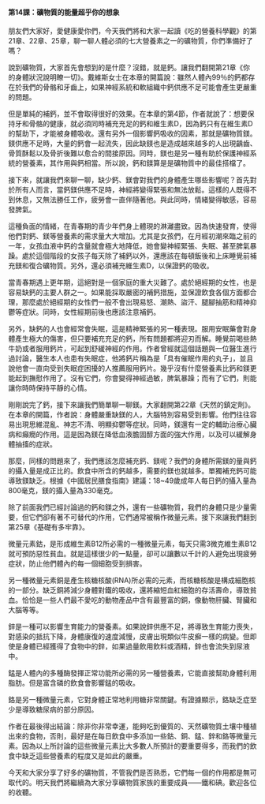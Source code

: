 #### **第14課：礦物質的能量超乎你的想象**

朋友們大家好，愛健康愛你們，今天我們將和大家一起讀《吃的營養科學觀》的第21章、22章、25章，聊一聊人體必須的七大營養素之一的礦物質，你們準備好了嗎？

說到礦物質，大家首先會想到的是什麼？沒錯，就是鈣。讓我們翻開第21章《你的身體狀況說明瞭一切》。戴維斯女士在本章的開篇說：雖然人體內99％的鈣都存在於我們的骨骼和牙齒上，如果神經系統和軟組織中鈣供應不足可能會產生更嚴重的問題。

但是單純的補鈣，並不會取得很好的效果。在本章的第4節，作者就說了：想要保持牙和骨骼的健康，就必須同時補充充足的鈣和維生素D，因為鈣只有在維生素D的幫助下，才能被身體吸收。還有另外一個影響鈣吸收的因素，那就是礦物質鎂。鎂供應不足時，大量的鈣會一起流失，因此缺鎂也是造成越來越多的人出現齲齒、骨質酥鬆以及骨折後難以愈合的間接原因。同時，鎂也是另一種有助於保護神經系統的營養素，其作用與鈣相當。所以說，鈣和鎂算是是礦物質中的最佳搭檔了。

接下來，就讓我們來聊一聊，缺少鈣、鎂會對我們的身體產生哪些影響呢？首先對於所有人而言，當鈣鎂供應不足時，神經將變得緊張和無法放鬆。這樣的人既得不到休息，又無法勝任工作，疲勞會一直伴隨著他。與此同時，情緒變得敏感，容易發脾氣。

這種負面的情緒，在青春期的青少年們身上體現的淋灕盡致。因為快速發育，使得他們對鈣、鎂等營養素的需求量大大增加。尤其是女孩們，在月經初潮來臨之前的一年，女孩血液中鈣的含量就會極大地降低，她會變神經緊張、失眠、甚至脾氣暴躁。處於這個階段的女孩子每天除了補鈣以外，還應該在每頓飯後和上床睡覺前補充鎂和復合礦物質。另外，還必須補充維生素D，以保證鈣的吸收。

當青春期遇上更年期，這絕對是一個家庭的重大災難了。處於絕經期的女性，也是容易缺鈣的主要人群之一。如果能採取嚴密的補鈣措施，並保證飲食各個方面都合理，那麼處於絕經期的女性們一般不會出現易怒、潮熱、盜汗、腿腳抽筋和精神抑鬱等症狀。同時，女性經期前後也應該注意補鈣。

另外，缺鈣的人也會經常會失眠，這是精神緊張的另一種表現。服用安眠藥會對身體產生極大的傷害，但只要補充充足的鈣，所有問題都將迎刃而解。睡覺前喝些熱牛奶或者服用鈣片，可起到舒緩神經的作用。作者曾經就這個話題與一位醫生進行過討論，醫生本人也患有失眠症，他將鈣片稱為是「具有催眠作用的丸子」，並且說他會一直向受到失眠症困擾的人推薦服用鈣片。幾乎沒有什麼營養素比鈣和鎂更能起到撫慰作用了。沒有它們，你會變得神經過敏，脾氣暴躁；而有了它們，則能讓你時時保持平靜的心情。

剛剛說完了鈣，接下來讓我們簡單聊一聊鎂。大家翻開第22章《天然的鎮定劑》。在本章的開篇，作者說：身體嚴重缺鎂的人，大腦特別容易受到影響。他們往往容易出現思維混亂、神志不清、明顯抑鬱等症狀。同時，鎂還有一定的輔助治療心臟病和癲癇的作用。這是因為鎂在降低血液膽固醇方面的強大作用，以及可以緩解身體抽搐的症狀。

那麼，同樣的問題來了，我們應該怎麼補充鈣、鎂呢？我們的身體所需鎂的量與鈣的攝入量是成正比的。飲食中所含的鈣越多，需要的鎂也就越多。單獨補充鈣可能導致鎂缺乏。根據《中國居民膳食指南》建議：18\~49歲成年人每日鈣的攝入量為800毫克，鎂的攝入量為330毫克。

除了前面我們已經討論過的鈣和鎂之外，還有一些礦物質，我們的身體只是少量需要，但它們卻有著不可替代的作用，它們通常被稱作微量元素。接下來讓我們翻到第25章《基礎有多牢靠》。

微量元素鈷，是形成維生素B12所必需的一種微量元素，每天只需3微克維生素B12就可預防惡性貧血。就是這樣很少的一點量，卻可以讓數以千計的人避免出現疲勞症狀，防止他們體內的每一個細胞受到損害。

另一種微量元素銅是產生核糖核酸(RNA)所必需的元素，而核糖核酸是構成細胞核的一部分。缺乏銅將減少身體對鐵的吸收，還將縮短血紅細胞的存活壽命，導致貧血。恰恰是一些人們最不愛吃的動物產品中含有最豐富的銅，像動物肝臟、腎臟和大腦等等。

鋅是一種可以影響生育能力的營養素。如果說鋅供應不足，將導致生育能力喪失，對感染的抵抗下降，身體康復的速度減慢，皮膚出現類似牛皮癬一樣的病變。但即使是身體已經獲得了食物中的鋅，如果過量飲用飲料或酒精，鋅也會流失到尿液中。

錳是人體內的多種酶發揮正常功能所必需的另一種營養素，它能直接幫助身體利用脂肪。但是富含磷的飲食會影響錳的吸收。

鉻是另一種微量元素，它對身體正常地利用糖非常關鍵。有證據顯示，鉻缺乏症至少是導致糖尿病的部分原因。

作者在最後得出結論：除非你非常幸運，能夠吃到優質的、天然礦物質土壤中種植出來的食物，否則，最好是在每日飲食中多添加一些鈷、銅、錳、鋅和鉻等微量元素。因為以上所討論的這些微量元素比大多數人所預計的要重要得多，而我們的飲食中缺乏這些營養素的程度又是如此的嚴重。

今天和大家分享了好多的礦物質，不管我們是否熟悉，它們每一個的作用都是無可取代的。明天我們將繼續為大家分享礦物質家族的重要成員——鐵和碘。歡迎各位的收聽。